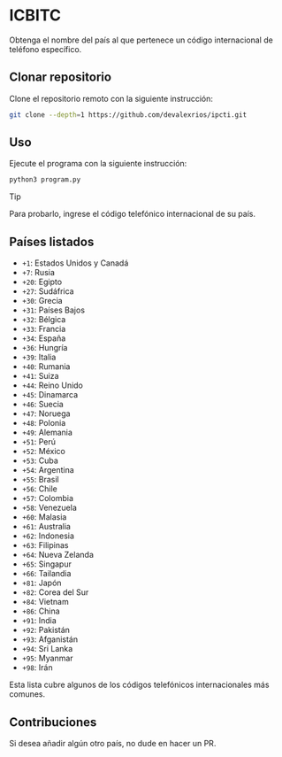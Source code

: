 # ICBITC

Obtenga el nombre del país al que pertenece un código internacional de teléfono específico.

## Clonar repositorio

Clone el repositorio remoto con la siguiente instrucción:

```bash
git clone --depth=1 https://github.com/devalexrios/ipcti.git
```

## Uso

Ejecute el programa con la siguiente instrucción:

```bash
python3 program.py
```
> [!tip] 
> Para probarlo, ingrese el código telefónico internacional de su país.

## Países listados

- `+1`: Estados Unidos y Canadá
- `+7`: Rusia
- `+20`: Egipto
- `+27`: Sudáfrica
- `+30`: Grecia
- `+31`: Países Bajos
- `+32`: Bélgica
- `+33`: Francia
- `+34`: España
- `+36`: Hungría
- `+39`: Italia
- `+40`: Rumania
- `+41`: Suiza
- `+44`: Reino Unido
- `+45`: Dinamarca
- `+46`: Suecia
- `+47`: Noruega
- `+48`: Polonia
- `+49`: Alemania
- `+51`: Perú
- `+52`: México
- `+53`: Cuba
- `+54`: Argentina
- `+55`: Brasil
- `+56`: Chile
- `+57`: Colombia
- `+58`: Venezuela
- `+60`: Malasia
- `+61`: Australia
- `+62`: Indonesia
- `+63`: Filipinas
- `+64`: Nueva Zelanda
- `+65`: Singapur
- `+66`: Tailandia
- `+81`: Japón
- `+82`: Corea del Sur
- `+84`: Vietnam
- `+86`: China
- `+91`: India
- `+92`: Pakistán
- `+93`: Afganistán
- `+94`: Sri Lanka
- `+95`: Myanmar
- `+98`: Irán

Esta lista cubre algunos de los códigos telefónicos internacionales más comunes.

## Contribuciones

Si desea añadir algún otro país, no dude en hacer un PR.
